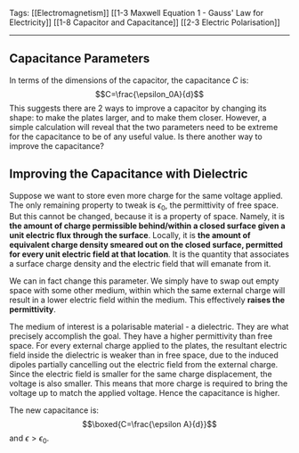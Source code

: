Tags: [[Electromagnetism]] [[1-3 Maxwell Equation 1 - Gauss' Law for Electricity]] [[1-8 Capacitor and Capacitance]] [[2-3 Electric Polarisation]] 
___
## Capacitance Parameters
In terms of the dimensions of the capacitor, the capacitance $C$ is:
$$C=\frac{\epsilon_0A}{d}$$
This suggests there are 2 ways to improve a capacitor by changing its shape: to make the plates larger, and to make them closer. However, a simple calculation will reveal that the two parameters need to be extreme for the capacitance to be of any useful value. Is there another way to improve the capacitance? 
## Improving the Capacitance with Dielectric
Suppose we want to store even more charge for the same voltage applied. The only remaining property to tweak is $\epsilon_0$, the permittivity of free space. But this cannot be changed, because it is a property of space. Namely, it is **the amount of charge permissible behind/within a closed surface given a unit electric flux through the surface**. Locally, it is **the amount of equivalent charge density smeared out on the closed surface, permitted for every unit electric field at that location**. It is the quantity that associates a surface charge density and the electric field that will emanate from it. 

We can in fact change this parameter. We simply have to swap out empty space with some other medium, within which the same external charge will result in a lower electric field within the medium. This effectively **raises the permittivity**. 

The medium of interest is a polarisable material - a dielectric. They are what precisely accomplish the goal. They have a higher permittivity than free space. For every external charge applied to the plates, the resultant electric field inside the dielectric is weaker than in free space, due to the induced dipoles partially cancelling out the electric field from the external charge. Since the electric field is smaller for the same charge displacement, the voltage is also smaller. This means that more charge is required to bring the voltage up to match the applied voltage. Hence the capacitance is higher.

The new capacitance is:
$$\boxed{C=\frac{\epsilon A}{d}}$$
and $\epsilon>\epsilon_0$. 

